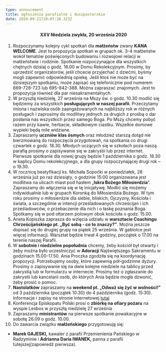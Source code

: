```yaml
---
type: annoucement
title: ogłoszenia parafialne i duszpasterskie
date: 2020-09-21T20:07:28.323Z
---
```

<!--StartFragment-->

<h4 style="text-align:center;">XXV Niedziela zwykła, 20 września 2020</h3>

1. Rozpoczynamy kolejny cykl spotkań dla **małżeństw** zwany **KANA WELCOME**. Jest to propozycja spotkań w grupach ok. 3-4 małżeństw wokół tematów poświęconych budowaniu i rozwojowi relacji w małżeństwie i rodzinie. Spotkanie rozpoczynające dla wszystkich chętnych dzisiaj o godz. 16.00 w Domu Rekolekcyjnym. Prosimy, by uprzedzić organizatorów, jeśli chcecie przyjechać z dziećmi, byśmy mogli zapewnić odpowiednią opiekę. Jeśli ktoś nie może być na dzisiejszym spotkaniu, może zapisać się telefonicznie pod numerem 669-728-723 lub 695-842-388. Można zapraszać znajomych. Jest to propozycja również dla par niesakramentalnych.
2. W przyszłą niedzielę, 27 września na Mszy św. o godz. 10.30 modlić się będziemy za wszystkich **posługujących w naszej parafii**. Przeczytamy imiona i nazwiska osób zaangażowanych na najbliższy rok w różnych posługach i zaprosimy do modlitwy jednych za drugich z prośbą o dar posłania nas wszystkich przez samego Boga. Po Mszy chcemy pobyć razem przy kawie, herbacie, składkowym ciastku. Wszelkie domowe wypieki będą mile widziane.
3. Zapraszamy **uczniów klas ósmych** oraz młodzież starszą dotąd nie bierzmowaną do rozpoczęcia przygotowań, na spotkania co drugi czwartek o godz. 18.30. Młodych uczących się w szkołach poza naszą parafią prosimy o zapisywanie się w zakrystii lub przez internet. Pierwsze spotkanie dla nowej grupy będzie 1 października o godz. 18.30 w kaplicy Domu rekolekcyjnego, a dla grupy rozpoczynającej drugi rok – o 19.30.
4. W rocznicę beatyfikacji ks. Michała Sopoćki w poniedziałek, 28 września już po raz dziesiąty, o godzinie 15:00 organizowana jest modlitwa na ulicach miast pod hasłem „**Iskra Bożego Miłosierdzia**”. Zapraszamy do włączenia się w tę inicjatywę. Modlić się możemy indywidualnie lub w grupach Koronką do Miłosierdzia Bożego. W tym roku prosimy o miłosierdzie dla siebie, bliskich, Ojczyzny, Kościoła i świata, a szczególnie w intencji prześladowanych chrześcijan i ich prześladowców, o przebaczenie dla nich i o łaskę poznania Boga. Spotkamy się w pod ołtarzem polowym obok kościoła o godz. 15.00.
5. Aneta Kopiszka zaprasza do wzięcia udziału w **warsztacie Coachingu Chrześcijańskiego pt. „Być sobą - co to znaczy?”**. Można jeszcze dopisać się do drugiej grupy na piątek 25 września. W gablotce jest więcej informacji. Warsztat będzie trwał 4 godziny, początek o 17.00 na terenie naszej Parafii.
6. W **sobotnie i niedzielne popołudnia** chcemy, żeby kościół był otwarty i żeby można było uczestniczyć w **Adoracji** Najświętszego Sakramentu w godzinach 15.00-17.50. Ania Proczka zgodziła się na koordynację propozycji. Potrzebujemy osoby, które zapewnią pół-godzinne dyżury. Prosimy o zapisywanie się na dwie kolejne niedziele na tablicy przed zakrystią lub w formularzu w internecie. Prosimy też o zgłaszanie do zakrystii lub kancelarii osób, do których Ania będzie mogła dzwonić, żeby prosić o pomoc.
7. **Nastolatków** zapraszamy na **weekend pt. „Odważ się żyć w wolności!”** od 3 października (początek 10:30) do 4 października (godz. 15:30). Informacje i zapisy na stronie internetowej [tutaj](https://www.chemin-neuf.pl/pl/homepage/nasze-propozycje/14-18-lat/5787f19a245640c9018b7005/odwa%C5%BC-si%C4%99-%C5%BCy%C4%87-w-wolno%C5%9Bci-)
8. Konferencja Episkopatu Polski prosi o **zbiórkę na ofiary pożaru** na wyspie Lesbos w przyszłą niedzielę 27 września
9. Zapraszamy **ministrantów** na pierwsze spotkanie powakacyjne w sobotę 26.09 o godz. 10.00.
10. Do zawarcia związku **małżeńskiego** przygotowują się:

* **Marek GAJESKI,** kawaler z parafii Przemienienia Pańskiego w Radzyminie i **Adrianna Daria IWANEK,** panna z parafii tutejszej(zapowiedź pierwsza).

<!--EndFragment-->